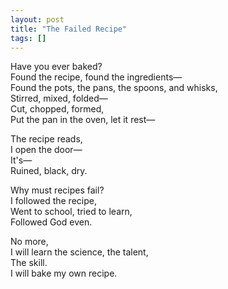 ```yaml
---
layout: post
title: "The Failed Recipe"
tags: []
---
```


Have you ever baked?  
Found the recipe, found the ingredients—  
Found the pots, the pans, the spoons, and whisks,  
Stirred, mixed, folded—  
Cut, chopped, formed,  
Put the pan in the oven, let it rest—

The recipe reads,  
I open the door—  
It's—  
Ruined, black, dry.

Why must recipes fail?  
I followed the recipe,  
Went to school, tried to learn,  
Followed God even.

No more,  
I will learn the science, the talent,  
The skill.  
I will bake my own recipe.